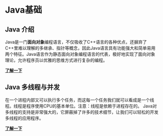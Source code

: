 #  Java基础

## Java 介绍

Java是一门**面向对象**编程语言，不仅吸收了C++语言的各种优点，还摒弃了C++里难以理解的多继承、指针等概念，因此Java语言具有功能强大和简单易用两个特征。Java语言作为静态面向对象编程语言的代表，极好地实现了面向对象理论，允许程序员以优雅的思维方式进行复杂的编程。

[**了解一下**](/java/)

## Java 多线程与并发

在一个进程内部又可以执行多个任务，而这每一个任务我们就可以看成是一个线程。线程是程序使用CPU的基本单位。注意：线程是依赖于进程存在的。
Java对多线程的支持是非常强大的，它屏蔽掉了许多的技术细节，让我们可以轻松的开发多线程的应用程序。

[**了解一下**](/thread/)
